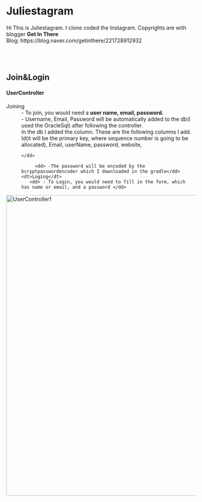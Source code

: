 <h1>Juliestagram</h1>
<p> Hi This is Juliestagram. I clone coded the Instagram. Copyrights are with blogger <strong>Get In There</strong>
  <br>Blog: https://blog.naver.com/getinthere/221728912932
</p>
<br>
<br>


<h2>Join&Login</h2>
<df>
  <dl>
    <h4>UserController</h4>
    <dt>Joining</dt>
       <dd> - To join, you would need a <strong>user name, email, password.</strong> </dd>
       <dd> - Username, Email, Password will be automatically added to the db(I used the OracleSql) after following the controller. 
              <br>In the db I added the column. These are the following columns I add. 
               <br> Id(it will be the primary key, where sequence number is going to be allocated),  Email, userName, password, website, 
                
    </dd>
        
         <dd> -The password will be encoded by the bcryptpasswordencoder which I downloaded in the gradle</dd>
    <dt>Loging</dt>
       <dd> - To Login, you would need to fill in the form, which has name or email, and a password </dd>
    
   </dl>  
</df> 
<img src="https://user-images.githubusercontent.com/62527384/139563479-eafdf994-f1b7-47ca-b99a-3e86e4dfc6a1.gif" alt="UserController1" width="800">

